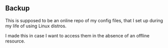 ## Backup

This is supposed to be an online repo of my config files, that I set up during my life of using Linux distros. 

I made this in case I want to access them in the absence of an offline resource.
